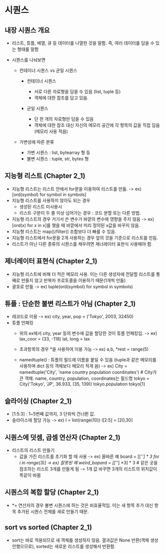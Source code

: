 # 시퀀스

## 내장 시퀀스 개요
* 리스트, 튜플, 배열, 큐 등 데이터를 나열한 것을 말함. 즉, 여러 데이터를 담을 수 있는 형태를 말함

* 시퀀스를 나눠보면
  * 컨테이너 시퀀스 vs 균일 시퀀스

    * 컨테이너 시퀀스 

      * 서로 다른 자료형을 담을 수 있음 (list, tuple 등)
      * 객체에 대한 참조를 담고 있음.

    * 균일 시퀀스 

      * 단 한 개의 자료형만 담을 수 있음
      * 객체에 대한 참조 대신 자신의 메모리 공간에 각 항목의 값을 직접 담음(메모리 사용 적음)

  * 가변성에 따른 분류

    * 가변 시퀀스 : list, bytearray 형 등
    * 불변 시퀀스 : tuple, str, bytes 형

## 지능형 리스트 (Chapter 2_1)
* 지능형 리스트는 리스트 안에서 for문을 이용하여 리스트를 만듦.
 -> ex) [ord(symbol) for symbol in symbols]
* 지능형 리스트를 사용하지 않아도 되는 경우
  * 생성된 리스트 미사용시
  * 리스트 구문이 두 줄 이상 넘어가는 경우 : 코드 분할 또는 다른 방법.
* 지능형 리스트의 경우 거기서 쓴 변수가 바깥의 변수에 영향을 주지 않음
 -> ex) [ord(x) for x in x]를 했을 때 바깥에서 미리 정의된 x값을 바꾸지 않음.
* 지능형 리스트는 map()/filter() 조합보다 더 빠를 수 있음.
* 지능형 리스트에서 for문을 2개 사용하는 경우 앞의 것을 기준으로 리스트를 만듬.
* 리스트가 아닌 다른 종류의 시퀀스를 채우려면 제너레이터 표현식 사용해야 함.

## 제너레이터 표현식 (Chapter 2_1)
* 지능형 리스트에 비해 더 적은 메모리 사용. 이는 다른 생성자에 전달할 리스트를 통째로 만들지 않고 반복자 프로토콜을 이용하기 때문(1개씩 만듦)
* 괄호로 만듦
 -> ex) tuple(ord(symbol) for symbol in symbols)

## 튜플 : 단순한 불변 리스트가 아님 (Chapter 2_1)
* 레코드로 이용
 -> ex) city, year, pop = ('Tokyo', 2003, 32450)
* 튜플 언패킹
  * 위의 ex에서 city, year 등의 변수에 값을 할당한 것이 튜플 언패킹임.
 -> ex) lax_coor = (33, -118)
        lat, long = lax
  * 초과항목의 경우 *을 사용하여 이용 가능
 -> ex) a,b, *rest = range(5)
 
  * namedtuple() : 튜플의 필드에 이름을 붙일 수 있음 (tuple과 같은 메모리를 사용하며 dict 등의 객체보다 메모리 적게 씀)
 -> ex) City = namedtuple('City', 'name country population coordinates')
        # City가 큰 객체. name, country, population, coordinates는 필드명
        tokyo = City('Tokyo', 'JP', 36.933, (35, 139))
        tokyo.population
        tokyo[1]
        
## 슬라이싱 (Chapter 2_1)
* [1:5:3] : 1~5번째 값까지, 3 단위씩 건너뛴 값.
* 슬라이스에 할당 가능
 -> ex) l = list(range(10))
        l[2:5] = [20,30]

## 시퀀스에 덧셈, 곱셈 연산자 (Chapter 2_1)
* 리스트의 리스트 만들기
  * 값을 가진 리스트를 초기화 할 때 사용
 -> ex) 올바른 예
 board = [['_'] * 3 for i in range(3)]
 -> ex) 잘못된 예
 weird_bopard = [['_'] *3] * 3      # 같은 곳을 참조하는 리스트 3개를 만들게 됨 -> 1개 값 바꾸면 3개의 리스트의 위치값이 똑같이 바뀜
 
## 시퀀스의 복합 할당 (Chapter 2_1)
* *= 연산자의 경우 불변 시퀀스에 하는 것은 비효율적임. 이는 새 항목 추가 대신 항목 추가된 시퀀스 전체를 새로 만들기 때문.

## sort vs sorted (Chapter 2_1)
* sort는 바로 적용되므로 새 객체를 생성하지 않음. 결과값은 None 반환(객체 생성 안했으므로), sorted는 새로운 리스트를 생성해서 반환함.
